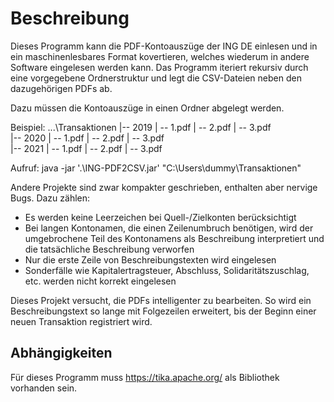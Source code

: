 # Beschreibung

Dieses Programm kann die PDF-Kontoauszüge der ING DE einlesen und in ein maschinenlesbares Format kovertieren, welches wiederum in andere Software eingelesen werden kann. Das Programm iteriert rekursiv durch eine vorgegebene Ordnerstruktur und legt die CSV-Dateien neben den dazugehörigen PDFs ab.

Dazu müssen die Kontoauszüge in einen Ordner abgelegt werden. 

Beispiel:
...\Transaktionen
    |-- 2019 
        | -- 1.pdf
        | -- 2.pdf
        | -- 3.pdf   
    |-- 2020
        | -- 1.pdf
        | -- 2.pdf
        | -- 3.pdf   
    |-- 2021
        | -- 1.pdf
        | -- 2.pdf
        | -- 3.pdf
        
Aufruf:
java -jar '.\ING-PDF2CSV.jar' "C:\Users\dummy\Transaktionen"
       
Andere Projekte sind zwar kompakter geschrieben, enthalten aber nervige Bugs. Dazu zählen:
* Es werden keine Leerzeichen bei Quell-/Zielkonten berücksichtigt
* Bei langen Kontonamen, die einen Zeilenumbruch benötigen, wird der umgebrochene Teil des Kontonamens als Beschreibung interpretiert und die tatsächliche Beschreibung verworfen
* Nur die erste Zeile von Beschreibungstexten wird eingelesen
* Sonderfälle wie Kapitalertragsteuer, Abschluss, Solidaritätszuschlag, etc. werden nicht korrekt eingelesen

Dieses Projekt versucht, die PDFs intelligenter zu bearbeiten. So wird ein Beschreibungstext so lange mit Folgezeilen erweitert, bis der Beginn einer neuen Transaktion registriert wird.

## Abhängigkeiten
Für dieses Programm muss https://tika.apache.org/ als Bibliothek vorhanden sein.
